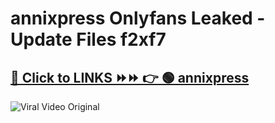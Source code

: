
 # annixpress Onlyfans Leaked - Update Files f2xf7

## <h2><a href="https://clipsfans.com/annixpress&ref=git">🔗 Click to LINKS ⏩⏩ 👉 🟢 annixpress </a></h2>

<a href="https://clipsfans.com/annixpress&ref=git" rel="nofollow" data-target="animated-image.originalLink"><img src="https://i.ibb.co.com/xMMVF88/686577567.gif" alt="Viral Video Original" style="max-width: 100%; display: inline-block;" data-target="animated-image.originalImage"></a>

